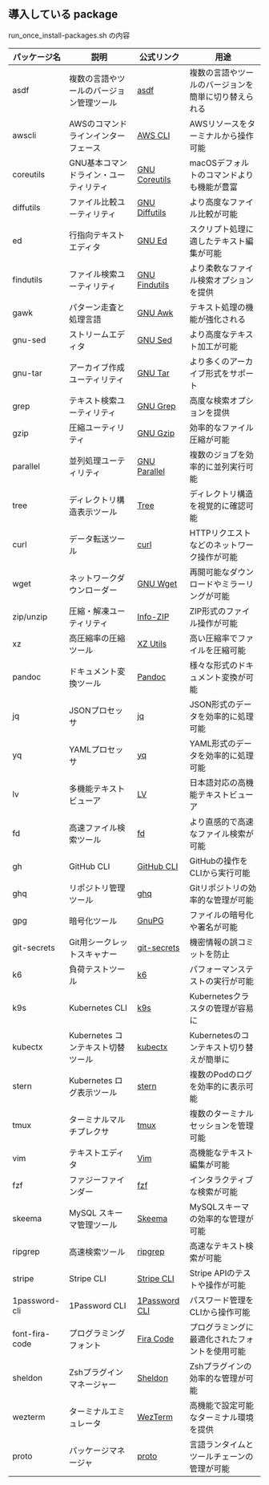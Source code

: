 ## 導入している package

run_once_install-packages.sh の内容

| パッケージ名      | 説明                                | 公式リンク                                                     | 用途                                           |
|------------------|-------------------------------------|----------------------------------------------------------------|------------------------------------------------|
| asdf            | 複数の言語やツールのバージョン管理ツール | [asdf](https://asdf-vm.com/)                                  | 複数の言語やツールのバージョンを簡単に切り替えられる |
| awscli          | AWSのコマンドラインインターフェース    | [AWS CLI](https://aws.amazon.com/cli/)                         | AWSリソースをターミナルから操作可能               |
| coreutils       | GNU基本コマンドライン・ユーティリティ  | [GNU Coreutils](https://www.gnu.org/software/coreutils/)       | macOSデフォルトのコマンドよりも機能が豊富        |
| diffutils       | ファイル比較ユーティリティ            | [GNU Diffutils](https://www.gnu.org/software/diffutils/)       | より高度なファイル比較が可能                     |
| ed              | 行指向テキストエディタ                | [GNU Ed](https://www.gnu.org/software/ed/)                     | スクリプト処理に適したテキスト編集が可能         |
| findutils       | ファイル検索ユーティリティ            | [GNU Findutils](https://www.gnu.org/software/findutils/)       | より柔軟なファイル検索オプションを提供           |
| gawk            | パターン走査と処理言語                | [GNU Awk](https://www.gnu.org/software/gawk/)                  | テキスト処理の機能が強化される                   |
| gnu-sed         | ストリームエディタ                    | [GNU Sed](https://www.gnu.org/software/sed/)                   | より高度なテキスト加工が可能                     |
| gnu-tar         | アーカイブ作成ユーティリティ          | [GNU Tar](https://www.gnu.org/software/tar/)                   | より多くのアーカイブ形式をサポート               |
| grep            | テキスト検索ユーティリティ            | [GNU Grep](https://www.gnu.org/software/grep/)                 | 高度な検索オプションを提供                       |
| gzip            | 圧縮ユーティリティ                    | [GNU Gzip](https://www.gnu.org/software/gzip/)                 | 効率的なファイル圧縮が可能                       |
| parallel        | 並列処理ユーティリティ                | [GNU Parallel](https://www.gnu.org/software/parallel/)          | 複数のジョブを効率的に並列実行可能               |
| tree            | ディレクトリ構造表示ツール            | [Tree](http://mama.indstate.edu/users/ice/tree/)              | ディレクトリ構造を視覚的に確認可能               |
| curl            | データ転送ツール                      | [curl](https://curl.se/)                                       | HTTPリクエストなどのネットワーク操作が可能       |
| wget            | ネットワークダウンローダー            | [GNU Wget](https://www.gnu.org/software/wget/)                 | 再開可能なダウンロードやミラーリングが可能       |
| zip/unzip       | 圧縮・解凍ユーティリティ              | [Info-ZIP](http://infozip.sourceforge.net/)                    | ZIP形式のファイル操作が可能                      |
| xz              | 高圧縮率の圧縮ツール                  | [XZ Utils](https://tukaani.org/xz/)                           | 高い圧縮率でファイルを圧縮可能                   |
| pandoc          | ドキュメント変換ツール                | [Pandoc](https://pandoc.org/)                                  | 様々な形式のドキュメント変換が可能               |
| jq              | JSONプロセッサ                        | [jq](https://stedolan.github.io/jq/)                           | JSON形式のデータを効率的に処理可能               |
| yq              | YAMLプロセッサ                        | [yq](https://mikefarah.gitbook.io/yq/)                         | YAML形式のデータを効率的に処理可能               |
| lv              | 多機能テキストビューア                | [LV](https://github.com/miyagawa/lv)                           | 日本語対応の高機能テキストビューア               |
| fd              | 高速ファイル検索ツール                | [fd](https://github.com/sharkdp/fd)                            | より直感的で高速なファイル検索が可能             |
| gh              | GitHub CLI                           | [GitHub CLI](https://cli.github.com/)                           | GitHubの操作をCLIから実行可能                   |
| ghq             | リポジトリ管理ツール                  | [ghq](https://github.com/x-motemen/ghq)                        | Gitリポジトリの効率的な管理が可能               |
| gpg             | 暗号化ツール                          | [GnuPG](https://gnupg.org/)                                    | ファイルの暗号化や署名が可能                     |
| git-secrets     | Git用シークレットスキャナー           | [git-secrets](https://github.com/awslabs/git-secrets)          | 機密情報の誤コミットを防止                       |
| k6              | 負荷テストツール                      | [k6](https://k6.io/)                                           | パフォーマンステストの実行が可能                 |
| k9s             | Kubernetes CLI                       | [k9s](https://k9scli.io/)                                      | Kubernetesクラスタの管理が容易に                |
| kubectx         | Kubernetes コンテキスト切替ツール     | [kubectx](https://github.com/ahmetb/kubectx)                   | Kubernetesのコンテキスト切り替えが簡単に         |
| stern           | Kubernetes ログ表示ツール             | [stern](https://github.com/stern/stern)                        | 複数のPodのログを効率的に表示可能               |
| tmux            | ターミナルマルチプレクサ              | [tmux](https://github.com/tmux/tmux)                           | 複数のターミナルセッションを管理可能             |
| vim             | テキストエディタ                      | [Vim](https://www.vim.org/)                                    | 高機能なテキスト編集が可能                       |
| fzf             | ファジーファインダー                  | [fzf](https://github.com/junegunn/fzf)                         | インタラクティブな検索が可能                     |
| skeema          | MySQL スキーマ管理ツール              | [Skeema](https://www.skeema.io/)                               | MySQLスキーマの効率的な管理が可能                |
| ripgrep         | 高速検索ツール                        | [ripgrep](https://github.com/BurntSushi/ripgrep)               | 高速なテキスト検索が可能                         |
| stripe          | Stripe CLI                          | [Stripe CLI](https://stripe.com/docs/stripe-cli)                | Stripe APIのテストや操作が可能                   |
| 1password-cli   | 1Password CLI                       | [1Password CLI](https://1password.com/downloads/command-line/)   | パスワード管理をCLIから操作可能                  |
| font-fira-code  | プログラミングフォント                | [Fira Code](https://github.com/tonsky/FiraCode)                | プログラミングに最適化されたフォントを使用可能    |
| sheldon         | Zshプラグインマネージャー             | [Sheldon](https://github.com/rossmacarthur/sheldon)            | Zshプラグインの効率的な管理が可能                |
| wezterm         | ターミナルエミュレータ                | [WezTerm](https://wezfurlong.org/wezterm/)                     | 高機能で設定可能なターミナル環境を提供           |
| proto           | パッケージマネージャ                  | [proto](https://moonrepo.dev/proto)                            | 言語ランタイムとツールチェーンの管理が可能       |
